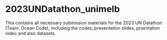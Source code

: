 # 2023UNDatathon_unimelb

This contains all necessary submission materials for the 2023 UN Datathon (Team: Ocean Code), including the codes, presentation slides, prsentation video and also datasets.  
